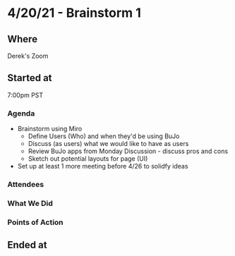 # 4/20/21 - Brainstorm 1

## Where
Derek's Zoom

## Started at
7:00pm PST

### Agenda
- Brainstorm using Miro
  - Define Users (Who) and when they'd be using BuJo
  - Discuss (as users) what we would like to have as users
  - Review BuJo apps from Monday Discussion - discuss pros and cons
  - Sketch out potential layouts for page (UI)
- Set up at least 1 more meeting before 4/26 to solidfy ideas

### Attendees

### What We Did

### Points of Action

## Ended at